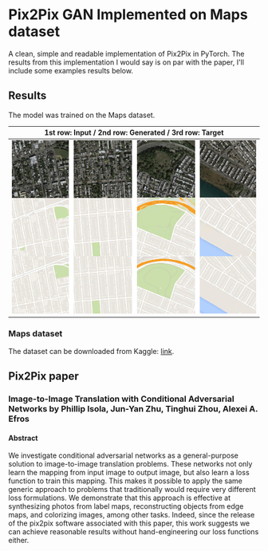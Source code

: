 # Pix2Pix GAN Implemented on Maps dataset
A clean, simple and readable implementation of Pix2Pix in PyTorch. The results from this implementation I would say is on par with the paper, I'll include some examples results below.

## Results
The model was trained on the Maps dataset.

|1st row: Input / 2nd row: Generated / 3rd row: Target|
|:---:|
|![](results/results_maps.png)|

### Maps dataset
The dataset can be downloaded from Kaggle: [link](https://www.kaggle.com/vikramtiwari/pix2pix-dataset).

## Pix2Pix paper
### Image-to-Image Translation with Conditional Adversarial Networks by Phillip Isola, Jun-Yan Zhu, Tinghui Zhou, Alexei A. Efros

#### Abstract
We investigate conditional adversarial networks as a general-purpose solution to image-to-image translation problems. These networks not only learn the mapping from input image to output image, but also learn a loss function to train this mapping. This makes it possible to apply the same generic approach to problems that traditionally would require very different loss formulations. We demonstrate that this approach is effective at synthesizing photos from label maps, reconstructing objects from edge maps, and colorizing images, among other tasks. Indeed, since the release of the pix2pix software associated with this paper, this work suggests we can achieve reasonable results without hand-engineering our loss functions either.


